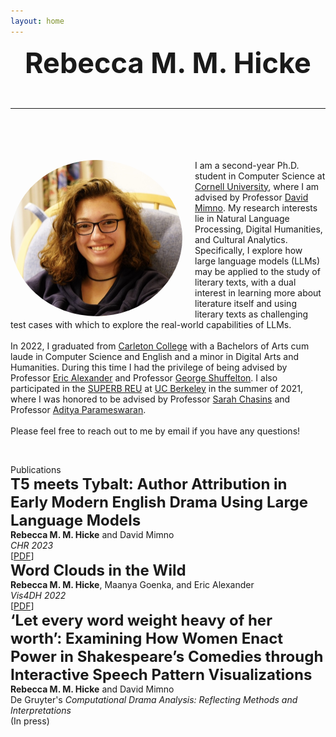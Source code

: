 ```yaml
---
layout: home
---
```

<link rel="stylesheet" href="/assets/css/main.css">
<div style="text-align: center; font-size: 45px; font-weight: bold;">Rebecca M. M. Hicke<br><hr> </div>
<br>
<div>
<img src="assets/images/Hicke.jpeg" alt="Photo of Rebecca Hicke" width="275" height="250" style="margin-right:20px;float:left;border-radius:50%;"><p style="margin-top:20px;">I am a second-year Ph.D. student in Computer Science at <a class="page-link" href="https://www.cs.cornell.edu">Cornell University</a>, where I am advised by Professor <a class="page-link" href="https://mimno.infosci.cornell.edu">David Mimno</a>. My research interests lie in Natural Language Processing, Digital Humanities, and Cultural Analytics. Specifically, I explore how large language models (LLMs) may be applied to the study of literary texts, with a dual interest in learning more about literature itself and using literary texts as challenging test cases with which to explore the real-world capabilities of LLMs.<br><br>
In 2022, I graduated from <a class="page-link" href="https://www.carleton.edu">Carleton College</a> with a Bachelors of Arts <emph>cum laude</emph> in Computer Science and English and a minor in Digital Arts and Humanities. During this time I had the privilege of being advised by Professor <a class="page-link" href="https://cs.carleton.edu/faculty/ealexander/">Eric Alexander</a> and Professor <a class="page-link" href="https://www.carleton.edu/directory/gshuffel/">George Shuffelton</a>. I also participated in the <a class="page-link" href="https://eecs.berkeley.edu/resources/undergrads/research/superb">SUPERB REU</a> at <a class="page-link" href="https://eecs.berkeley.edu">UC Berkeley</a> in the summer of 2021, where I was honored to be advised by Professor <a class="page-link" href="https://schasins.com">Sarah Chasins</a> and Professor <a class="page-link" href="https://people.eecs.berkeley.edu/~adityagp/">Aditya Parameswaran</a>.<br><br>
Please feel free to reach out to me by email if you have any questions!</p><br>
<p><div class="project-heading">Publications</div>
<div class="small-spacer"></div>
<div style="font-size: 24px; font-weight: bold;">T5 meets Tybalt: Author Attribution in Early Modern English Drama Using Large Language Models</div>
<div><b>Rebecca M. M. Hicke</b> and David Mimno</div>
<div><em>CHR 2023</em></div>
<div>[<a href="https://ceur-ws.org/Vol-3558/paper2757.pdf">PDF</a>]</div>
<div class="small-spacer"></div>
<div style="font-size: 24px; font-weight: bold;">Word Clouds in the Wild</div>
<div><b>Rebecca M. M. Hicke</b>, Maanya Goenka, and Eric Alexander</div>
<div><em>Vis4DH 2022</em></div>
<div>[<a href="https://arxiv.org/pdf/2210.08059.pdf">PDF</a>]</div>
<div class="small-spacer"></div>
<div style="font-size: 24px; font-weight: bold;">‘Let every word weight heavy of her worth’: Examining How Women Enact Power in Shakespeare’s Comedies through Interactive Speech Pattern Visualizations</div>
<div><b>Rebecca M. M. Hicke</b> and David Mimno</div>
<div>De Gruyter's <em>Computational Drama Analysis: Reflecting Methods and Interpretations</em></div>
<div>(In press)</div>
</p>
</div>